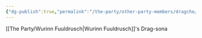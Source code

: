 ```yaml
---
{"dg-publish":true,"permalink":"/the-party/other-party-members/dragche/","updated":"2024-12-23T14:13:34.701+00:00"}
---
```


 [[The Party/Wurinn Fuuldrusch\|Wurinn Fuuldrusch]]'s Drag-sona